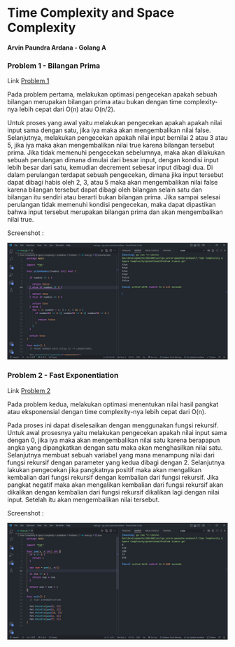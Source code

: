 # Time Complexity and Space Complexity

#### Arvin Paundra Ardana - Golang A

### Problem 1 - Bilangan Prima

Link [Problem 1](https://github.com/arvinpaundra/go_arvin-paundra-ardana/blob/master/7_Time%20Complexity%20%26%20Space%20Complexity/praktikum/Problem%201/main.go)

Pada problem pertama, melakukan optimasi pengecekan apakah sebuah bilangan merupakan bilangan prima atau bukan dengan time complexity-nya lebih cepat dari O(n) atau O(n/2).

Untuk proses yang awal yaitu melakukan pengecekan apakah apakah nilai input sama dengan satu, jika iya maka akan mengembalikan nilai false. Selanjutnya, melakukan pengecekan apakah nilai input bernilai 2 atau 3 atau 5, jika iya maka akan mengembalikan nilai true karena bilangan tersebut prima. Jika tidak memenuhi pengecekan sebelumnya, maka akan dilakukan sebuah perulangan dimana dimulai dari besar input, dengan kondisi input lebih besar dari satu, kemudian decrement sebesar input dibagi dua. Di dalam perulangan terdapat sebuah pengecekan, dimana jika input tersebut dapat dibagi habis oleh 2, 3, atau 5 maka akan mengembalikan nilai false karena bilangan tersebut dapat dibagi oleh bilangan selain satu dan bilangan itu sendiri atau berarti bukan bilangan prima. Jika sampai selesai perulangan tidak memenuhi kondisi pengecekan, maka dapat dipastikan bahwa input tersebut merupakan bilangan prima dan akan mengembalikan nilai true.

Screenshot :

![Problem 1](https://github.com/arvinpaundra/go_arvin-paundra-ardana/blob/master/7_Time%20Complexity%20%26%20Space%20Complexity/screenshots/Screenshot_20.png)

### Problem 2 - Fast Exponentiation

Link [Problem 2](https://github.com/arvinpaundra/go_arvin-paundra-ardana/blob/master/7_Time%20Complexity%20%26%20Space%20Complexity/praktikum/Problem%201/main.go)

Pada problem kedua, melakukan optimasi menentukan nilai hasil pangkat atau eksponensial dengan time complexity-nya lebih cepat dari O(n).

Pada proses ini dapat diselesaikan dengan menggunakan fungsi rekursif. Untuk awal prosesnya yaitu melakukan pengecekan apakah nilai input sama dengan 0, jika iya maka akan mengembalikan nilai satu karena berapapun angka yang dipangkatkan dengan satu maka akan menghasilkan nilai satu. Selanjutnya membuat sebuah variabel yang mana menampung nilai dari fungsi rekursif dengan parameter yang kedua dibagi dengan 2. Selanjutnya lakukan pengecekan jika pangkatnya positif maka akan mengalikan kembalian dari fungsi rekursif dengan kembalian dari fungsi rekursif. Jika pangkat negatif maka akan mengalikan kembalian dari fungsi rekursif akan dikalikan dengan kembalian dari fungsi rekursif dikalikan lagi dengan nilai input. Setelah itu akan mengembalikan nilai tersebut.

Screenshot :

![Problem 2](https://github.com/arvinpaundra/go_arvin-paundra-ardana/blob/master/7_Time%20Complexity%20%26%20Space%20Complexity/screenshots/Screenshot_21.png)

